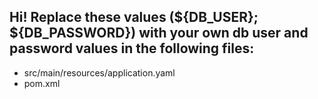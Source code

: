 ## Hi! Replace these values (${DB_USER}; ${DB_PASSWORD}) with your own db user and password values in the following files:
- src/main/resources/application.yaml
- pom.xml
